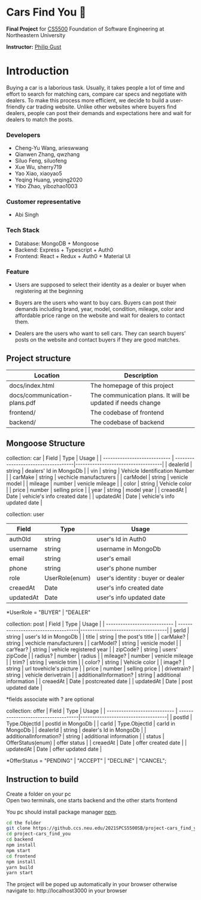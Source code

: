 # Cars Find You :red_car:

**Final Project** for [CS5500](https://ccis.northeastern.edu/home/pgust/classes/cs5500/2021/Spring/) Foundation of Software Engineering at Northeastern University 

**Instructor:** [Philip Gust](http://www.ccis.northeastern.edu/home/pgust/)


# Introduction

Buying a car is a laborious task. Usually, it takes people a lot of time and effort to search for matching cars, compare car specs and negotiate with dealers. To make this process more efficient, we decide to build a user-friendly car trading website. Unlike other websites where buyers find dealers, people can post their demands and expectations here and wait for dealers to match the posts.

### Developers

- Cheng-Yu Wang, arieswwang
- Qianwen Zhang, qwzhang
- Siluo Feng, siluofeng
- Xue Wu, sherry719
- Yao Xiao, xiaoyao5
- Yeqing Huang, yeqing2020
- Yibo Zhao, yibozhao1003

### Customer representative

- Abi Singh

### Tech Stack

- Database: MongoDB + Mongoose
- Backend: Express + Typescript + Auth0
- Frontend: React + Redux + Auth0 + Material UI

### Feature
- Users are supposed to select their identity as a dealer or buyer when registering at the beginning

- Buyers are the users who want to buy cars. Buyers can post their demands including brand, year, model, condition, mileage, color and affordable price range on the website and wait for dealers to contact them. 
- Dealers are the users who want to sell cars. They can search buyers’ posts on the website and contact buyers if they are good matches.


## Project structure

| Location                     | Description                                                             | 
| ---------------------------- | ----------------------------------------------------------------------- |
| docs/index.html              | The homepage of this project                                            |       
| docs/communication-plans.pdf | The communication plans. It will be updated if needs change             |       
| frontend/                    | The codebase of frontend                                                |       
| backend/                     | The codebase of backend                                                 |       

## Mongoose Structure

collection: car 
| Field                        | Type                                |   Usage                            |
| ---------------------------- | ------------------------------------|------------------------------------|
| dealerId                     | string                              | dealers' Id in MongoDb             |
| vin                          | string                              | Vehicle Identification Number      |
| carMake                      | string                              | vechicle manufacturers             |
| carModel                     | string                              | venicle model                      |
| mileage                      | number                              | venicle mileage                    |
| color                        | string                              | Vehicle color                      |
| price                        | number                              | selling price                      |
| year                         | string                              | model year                         |
| creaedAt                     | Date                                | vehicle's info created date        |
| updatedAt                    | Date                                | vehicle's info updated date        |

collection: user

| Field                        | Type                                |   Usage                            |
| ---------------------------- | ------------------------------------|------------------------------------|
| auth0Id                      | string                              | user's Id in Auth0                 |
| username                     | string                              | username in MongoDb                |
| email                        | string                              | user's email                       |
| phone                        | string                              | user's phone number                |
| role                         | UserRole(enum)                      | user's identity : buyer or dealer  |
| creaedAt                     | Date                                | user's info created date           |
| updatedAt                    | Date                                | user's info updated date           |

*UserRole = "BUYER" | "DEALER"


collection: post
| Field                        | Type                                | Usage                              |
| ---------------------------- | ------------------------------------|------------------------------------|
| serId                        | string                              | user's Id in MongoDb               |
| title                        | string                              | the post's title                   |
| carMake?                     | string                              | vechicle manufacturers             |
| carModel?                    | string                              | venicle model                      |
| carYear?                     | string                              | vehicle registered year            |
| zipCode?                     | string                              | users' zipCode                     |
| radius?                      | number                              | radius                             |
| mileage?                     | number                              | venicle mileage                    |
| trim?                        | string                              | venicle trim                       |
| color?                       | string                              | Vehicle color                      |
| image?                       | string                              | url tovehicle's picture            |
| price                        | number                              | selling price                      |
| drivetrain?                  | string                              | vehicle derivetrain                |
| additionalInformation?       | string                              | additional information             |
| creaedAt                     | Date                                | postcreated date                   |
| updatedAt                    | Date                                | post updated date                  |

 *fields associate with ? are optional 
 
collection: offer
| Field                        | Type                                |   Usage                            |
| ---------------------------- | ------------------------------------|------------------------------------|
| postId                       | Type.ObjectId                       | postId in MongoDb                  |
| carId                        | Type.ObjectId                       | carId in MongoDb                   |
| dealerId                     | string                              | dealer's Id in MongoDb             |
| additionalInformation?       | string                              | additional information             |
| status                       | OfferStatus(enum)                   | offer status                       |
| creaedAt                     | Date                                | offer created date                 |
| updatedAt                    |  Date                               | offer updated date                 |

 *OfferStatus = "PENDING" | "ACCEPT" | "DECLINE" | "CANCEL";

## Instruction to build

Create a folder on your pc <br />
Open two terminals, one starts backend and the other starts frontend

You pc should install package manager [npm](https://docs.npmjs.com/cli/v6/commands/npm-install).
```bash
cd the folder 
git clone https://github.ccs.neu.edu/2021SPCS5500SB/project-cars_find_you.git
cd project-cars_find_you 
cd backend
npm install
npm start
cd frontend
npm install
yarn build
yarn start

```
The project will be poped up automatically in your browser otherwise navigate to: http://localhost3000 in your browser

